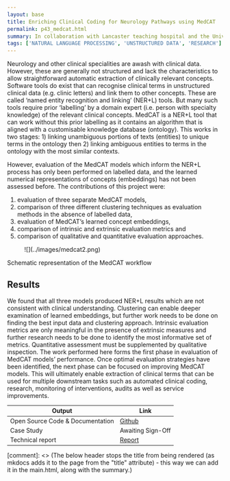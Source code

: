 ```yaml
---
layout: base
title: Enriching Clinical Coding for Neurology Pathways using MedCAT
permalink: p43_medcat.html
summary: In collaboration with Lancaster teaching hospital and the University of Lancaster we aim to apply MedCat (an automated named entity recognition with linkage algorithm) to neurology letters to identify related SNOMED CT coding.
tags: ['NATURAL LANGUAGE PROCESSING', 'UNSTRUCTURED DATA', 'RESEARCH']
---
```


Neurology and other clinical specialities are awash with clinical data. However, these are generally not structured and lack the characteristics to allow straightforward automatic extraction of clinically relevant concepts. Software tools do exist that can recognise clinical terms in unstructured clinical data (e.g. clinic letters) and link them to other concepts. These are called ‘named entity recognition and linking’ (NER+L) tools. But many such tools require prior ‘labelling’ by a domain expert (i.e. person with specialty knowledge) of the relevant clinical concepts. MedCAT is a NER+L tool that can work without this prior labelling as it contains an algorithm that is aligned with a customisable knowledge database (ontology). This works in two stages: 1) linking unambiguous portions of texts (entities) to unique terms in the ontology then 2) linking ambiguous entities to terms in the ontology with the most similar contexts. 

However, evaluation of the MedCAT models which inform the NER+L process has only been performed on labelled data, and the learned numerical representations of concepts (embeddings) has not been assessed before.  The contributions of this project were: 

1. evaluation of three separate MedCAT models, 
2. comparison of three different clustering techniques as evaluation methods in the absence of labelled data, 
3. evaluation of MedCAT’s learned concept embeddings, 
4. comparison of intrinsic and extrinsic evaluation metrics and 
5. comparison of qualitative and quantitative evaluation approaches. 

<figure markdown>
![](../images/medcat2.png)
</figure>
<figcaption>Schematic representation of the MedCAT workflow</figcaption>

## Results
We found that all three models produced NER+L results which are not consistent with clinical understanding. Clustering can enable deeper examination of learned embeddings, but further work needs to be done on finding the best input data and clustering approach. Intrinsic evaluation metrics are only meaningful in the presence of extrinsic measures and further research needs to be done to identify the most informative set of metrics. Quantitative assessment must be supplemented by qualitative inspection. The work performed here forms the first phase in evaluation of MedCAT models’ performance. Once optimal evaluation strategies have been identified, the next phase can be focused on improving MedCAT models. This will ultimately enable extraction of clinical terms that can be used for multiple downstream tasks such as automated clinical coding, research, monitoring of interventions, audits as well as service improvements.

| Output | Link |
| ---- | ---- |
| Open Source Code & Documentation | [Github](https://github.com/nhsengland) |
| Case Study | Awaiting Sign-Off |
| Technical report | [Report](https://github.com/nhsengland/P43_LTHMedCat/blob/main/report/MedCAT_Neurology_Report.pdf) |

[comment]: <> (The below header stops the title from being rendered (as mkdocs adds it to the page from the "title" attribute) - this way we can add it in the main.html, along with the summary.)
#
